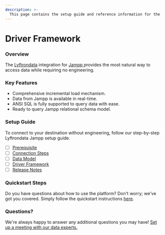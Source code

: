 ```yaml
---
description: >-
  This page contains the setup guide and reference information for the Jampp source connector.
---
```


# Driver Framework

### Overview

The [Lyftrondata](https://www.lyftrondata.com/) integration for [Jampp](https://www.lyftrondata.com/integration/jampp/)[ ](https://www.lyftrondata.com/integration/jampp/)provides the most natural way to access data while requiring no engineering.

### Key Features

* Comprehensive incremental load mechanism.
* Data from Jampp is available in real-time.&#x20;
* ANSI SQL is fully supported to query data with ease.
* Ready to query Jampp relational schema model.

### Setup Guide

To connect to your destination without engineering, follow our step-by-step Lyftrondata Jampp setup guide.

* [ ] [Prerequisite](../../marketing-analytics/jampp/prerequisite.md)
* [ ] [Connection Steps](../../marketing-analytics/jampp/connection-steps.md)
* [ ] [Data Model](../../marketing-analytics/jampp/data-model/)
* [ ] [Driver Framework](../../marketing-analytics/jampp/driver-framework/)
* [ ] [Release Notes](../../marketing-analytics/jampp/release-notes.md)

### Quickstart Steps

Do you have questions about how to use the platform? Don't worry; we've got you covered. Simply follow the quickstart instructions [here](../../../quickstart-steps.md).

### Questions? <a href="#questions" id="questions"></a>

We're always happy to answer any additional questions you may have! [Set up a meeting with our data experts.](https://www.lyftrondata.com/book-a-meeting/)


